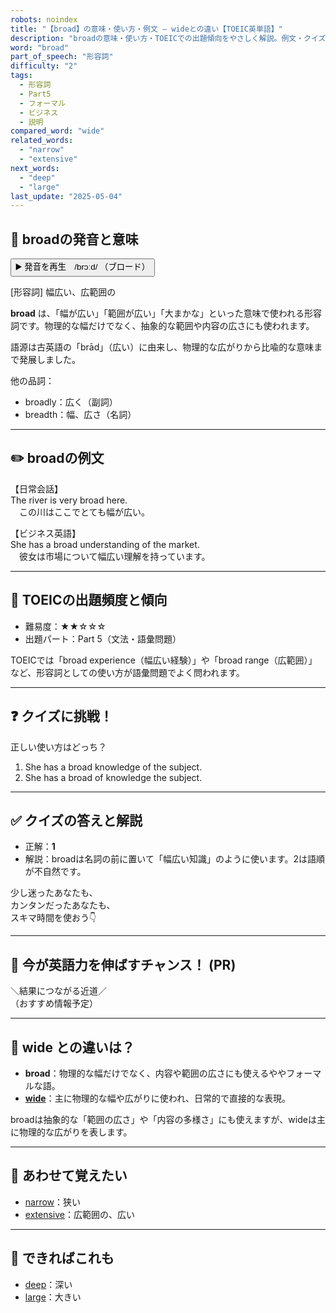 ```yaml
---
robots: noindex
title: "【broad】の意味・使い方・例文 ― wideとの違い【TOEIC英単語】"
description: "broadの意味・使い方・TOEICでの出題傾向をやさしく解説。例文・クイズ付きでwideとの違いもわかりやすく学べます。"
word: "broad"
part_of_speech: "形容詞"
difficulty: "2"
tags:
  - 形容詞
  - Part5
  - フォーマル
  - ビジネス
  - 説明
compared_word: "wide"
related_words:
  - "narrow"
  - "extensive"
next_words:
  - "deep"
  - "large"
last_update: "2025-05-04"
---
```


## 🔰 broadの発音と意味

<button class="play-audio" onclick="playTTS('broad')">
  <span class="play-audio-main">
    ▶️ 発音を再生　/brɔːd/
  </span>
  <span class="play-audio-sub">
    （ブロード）
  </span>
</button>

[形容詞] 幅広い、広範囲の

**broad** は、「幅が広い」「範囲が広い」「大まかな」といった意味で使われる形容詞です。物理的な幅だけでなく、抽象的な範囲や内容の広さにも使われます。

語源は古英語の「brād」（広い）に由来し、物理的な広がりから比喩的な意味まで発展しました。

他の品詞：  
- broadly：広く（副詞）
- breadth：幅、広さ（名詞）

---

## ✏️ broadの例文

【日常会話】  
The river is very broad here.  
　この川はここでとても幅が広い。

【ビジネス英語】  
She has a broad understanding of the market.  
　彼女は市場について幅広い理解を持っています。

---

## 🎯 TOEICの出題頻度と傾向

- 難易度：★★☆☆☆
- 出題パート：Part 5（文法・語彙問題）

TOEICでは「broad experience（幅広い経験）」や「broad range（広範囲）」など、形容詞としての使い方が語彙問題でよく問われます。

---

## ❓ クイズに挑戦！

正しい使い方はどっち？

1. She has a broad knowledge of the subject.  
2. She has a broad of knowledge the subject.

---

## ✅ クイズの答えと解説

- 正解：**1**
- 解説：broadは名詞の前に置いて「幅広い知識」のように使います。2は語順が不自然です。

少し迷ったあなたも、  
カンタンだったあなたも、  
スキマ時間を使おう👇️

---

## 🚀 今が英語力を伸ばすチャンス！ (PR)

<div class="info-center">
＼結果につながる近道／<br>  
（おすすめ情報予定）
</div>

---

## 🤔  wide との違いは？

- **broad**：物理的な幅だけでなく、内容や範囲の広さにも使えるややフォーマルな語。
- **[wide](/word/wide/)**：主に物理的な幅や広がりに使われ、日常的で直接的な表現。

broadは抽象的な「範囲の広さ」や「内容の多様さ」にも使えますが、wideは主に物理的な広がりを表します。

---

## 🧩 あわせて覚えたい

- [narrow](/word/narrow/)：狭い
- [extensive](/word/extensive/)：広範囲の、広い

---

## 📖 できればこれも

- [deep](/word/deep/)：深い
- [large](/word/large/)：大きい

<!-- cvid: aid17_bid32 -->
